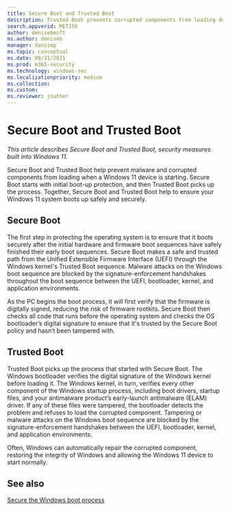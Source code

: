 ```yaml
---
title: Secure Boot and Trusted Boot
description: Trusted Boot prevents corrupted components from loading during the boot-up process in Windows 11
search.appverid: MET150 
author: denisebmsft
ms.author: deniseb
manager: dansimp 
ms.topic: conceptual
ms.date: 09/21/2021
ms.prod: m365-security
ms.technology: windows-sec
ms.localizationpriority: medium
ms.collection: 
ms.custom: 
ms.reviewer: jsuther  
---
```


# Secure Boot and Trusted Boot

*This article describes Secure Boot and Trusted Boot, security measures built into Windows 11.*

Secure Boot and Trusted Boot help prevent malware and corrupted components from loading when a Windows 11 device is starting. Secure Boot starts with initial boot-up protection, and then Trusted Boot picks up the process. Together, Secure Boot and Trusted Boot help to ensure your Windows 11 system boots up safely and securely.

## Secure Boot

The first step in protecting the operating system is to ensure that it boots securely after the initial hardware and firmware boot sequences have safely finished their early boot sequences. Secure Boot makes a safe and trusted path from the Unified Extensible Firmware Interface (UEFI) through the Windows kernel's Trusted Boot sequence. Malware attacks on the Windows boot sequence are blocked by the signature-enforcement handshakes throughout the boot sequence between the UEFI, bootloader, kernel, and application environments.

As the PC begins the boot process, it will first verify that the firmware is digitally signed, reducing the risk of firmware rootkits. Secure Boot then checks all code that runs before the operating system and checks the OS bootloader’s digital signature to ensure that it's trusted by the Secure Boot policy and hasn’t been tampered with. 

## Trusted Boot

Trusted Boot picks up the process that started with Secure Boot. The Windows bootloader verifies the digital signature of the Windows kernel before loading it. The Windows kernel, in turn, verifies every other component of the Windows startup process, including boot drivers, startup files, and your antimalware product’s early-launch antimalware (ELAM) driver. If any of these files were tampered, the bootloader detects the problem and refuses to load the corrupted component. Tampering or malware attacks on the Windows boot sequence are blocked by the signature-enforcement handshakes between the UEFI, bootloader, kernel, and application environments.

Often, Windows can automatically repair the corrupted component, restoring the integrity of Windows and allowing the Windows 11 device to start normally.

## See also

[Secure the Windows boot process](information-protection/secure-the-windows-10-boot-process.md)